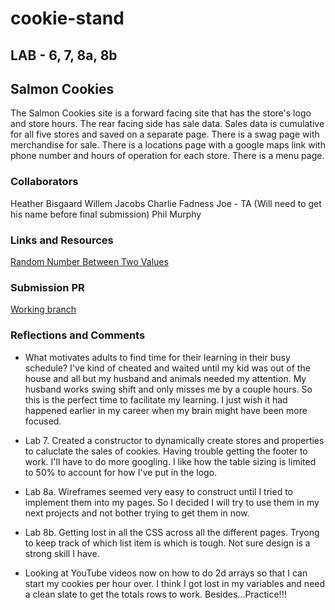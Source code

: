 # cookie-stand

## LAB - 6, 7, 8a, 8b

## Salmon Cookies

The Salmon Cookies site is a forward facing site that has the store's logo and store hours. The rear facing side has sale data. Sales data is cumulative for all five stores and saved on a separate page. There is a swag page with merchandise for sale. There is a locations page with a google maps link with phone number and hours of operation for each store. There is a menu page.

### Collaborators

Heather Bisgaard
Willem Jacobs
Charlie Fadness
Joe - TA (Will need to get his name before final submission)
Phil Murphy

### Links and Resources

[Random Number Between Two Values](https://developer.mozilla.org/en-US/docs/Web/JavaScript/Reference/Global_Objects/Math/random)

### Submission PR

[Working branch](https://github.com/vbchomp/cookie-stand/pull/new/cookie)

### Reflections and Comments

- What motivates adults to find time for their learning in their busy schedule? I've kind of cheated and waited until my kid was out of the house and all but my husband and animals needed my attention. My husband works swing shift and only misses me by a couple hours. So this is the perfect time to facilitate my learning. I just wish it had happened earlier in my career when my brain might have been more focused.

- Lab 7. Created a constructor to dynamically create stores and properties to caluclate the sales of cookies. Having trouble getting the footer to work. I'll have to do more googling. I like how the table sizing is limited to 50% to account for how I've put in the logo.

- Lab 8a. Wireframes seemed very easy to construct until I tried to implement them into my pages. So I decided I will try to use them in my next projects and not bother trying to get them in now.

- Lab 8b. Getting lost in all the CSS across all the different pages. Tryong to keep track of which list item is which is tough. Not sure design is a strong skill I have.

- Looking at YouTube videos now on how to do 2d arrays so that I can start my cookies per hour over. I think I got lost in my variables and need a clean slate to get the totals rows to work. Besides...Practice!!!

